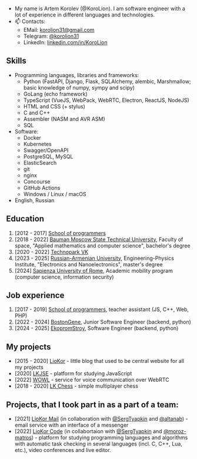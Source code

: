 
- My name is Artem Korolev (@KoroLion). I am software engineer with a lot of experience in different languages and technologies.
- 📫 Contacts: 
  - EMail: [korolion31@gmail.com](mailto:korolion31@gmail.com)
  - Telegram: [@korolion31](https://t.me/korolion31)
  - LinkedIn: [linkedin.com/in/KoroLion](https://linkedin.com/in/korolion)

## Skills
* Programming languages, libraries and frameworks:
  * Python (FastAPI, Django, Flask, SQLAlchemy, alembic, Marshmallow; basic knowledge of numpy, sympy and scipy)
  * GoLang (echo framework)
  * TypeScript (VueJS, WebPack, WebRTC, Electron, ReactJS, NodeJS)
  * HTML and CSS (+ stylus)
  * C and C++
  * Assembler (NASM and AVR ASM)
  * SQL
* Software:
  * Docker
  * Kubernetes
  * Swagger/OpenAPI
  * PostgreSQL, MySQL
  * ElasticSearch
  * git
  * nginx
  * Concourse
  * GitHub Actions
  * Windows / Linux / macOS
* English, Russian

## Education
1. [2012 - 2017] [School of programmers](https://informatics.ru/)
2. [2018 - 2022] [Bauman Moscow State Technical University](https://mf.bmstu.ru), Faculty of space, "Applied mathematics and computer science", bachelor's degree
3. [2020 - 2022] [Technopark VK](https://park.vk.company/)
5. [2023 - 2025] [Russian-Armenian University](https://rau.am), Engineering-Physics Institute, "Electronics and Nanoelectronics", master's degree
6. [2024] [Sapienza University of Rome](https://www.uniroma1.it/en/pagina-strutturale/home), Academic mobility program (computer science, information security)

## Job experience
1. [2017 - 2019] [School of programmers](https://informatics.ru/), teacher assistant (JS, C++, Web, PHP)
2. [2022 - 2024] [BostonGene](https://bostongene.com/), Junior Software Engineer (backend, python)
3. [2024 - 2025] [EkopromStroy](https://ekopromstroy.com/), Software Engineer (backend, python)

## My projects
* [2015 - 2020] [LioKor](https://liokor.com) - little blog that used to be central website for all my projects
* [2020] [LKJSE](https://lkjse.liokor.com) - platform for studying JavaScript
* [2022] [WOWL](https://wowl.liokor.com) - service for voice communication over WebRTC
* [2018 - 2020] [LK Chess](https://chess.liokor.com) - simple multiplayer chess

## Projects, that I took part in as a part of a team:
* [2021] [LioKor Mail](https://mail.liokor.ru) (in collaboration with [@SergTyapkin](https://github.com/SergTyapkin) and [@altanab](https://github.com/altanab)) - email service with an interface of a messenger
* [2022] [LioKor Code](https://code.liokor.com) (in collabortaion with [@SergTyapkin](https://github.com/SergTyapkin) and [@moroz-matros](https://github.com/moroz-matros)) - platform for studying programming languages and algorithms with automatic task checking in several languages (incl. C, C++, Lua, etc.), video conferences and live editor.
